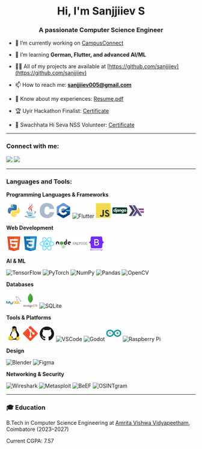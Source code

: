 <h1 align="center">Hi, I'm Sanjjiiev S</h1>
<h3 align="center">A passionate Computer Science Engineer</h3>

- 🔭 I’m currently working on [CampusConnect](https://github.com/Sivadharaneesh/Campus-Connect)

- 🌱 I’m learning **German, Flutter, and advanced AI/ML**

- 👨‍💻 All of my projects are available at [https://github.com/sanjjiiev](https://github.com/sanjjiiev)

- 📫 How to reach me: **sanjjiiev005@gmail.com**

- 📄 Know about my experiences: [Resume.pdf](https://github.com/sanjjiiev/Portfolio_Website/blob/master/public/Resume.pdf)

- 🏆 Uyir Hackathon Finalist: [Certificate](https://github.com/sanjjiiev/Awards/blob/main/Uyiree_hackathon.pdf)

- 🧹 Swachhata Hi Seva NSS Volunteer: [Certificate](https://github.com/sanjjiiev/Awards/blob/main/swachhata_hi_seva.pdf)

---

<h3 align="left">Connect with me:</h3>
<p align="left">
<a href="mailto:sanjjiiev005@gmail.com"><img src="https://img.shields.io/badge/Gmail-D14836?style=for-the-badge&logo=gmail&logoColor=white" /></a>
<a href="https://github.com/sanjjiiev"><img src="https://img.shields.io/badge/GitHub-100000?style=for-the-badge&logo=github&logoColor=white" /></a>
</p>

---

<h3 align="left">Languages and Tools:</h3>

**Programming Languages & Frameworks**
<p align="left">
  <img src="https://raw.githubusercontent.com/devicons/devicon/master/icons/python/python-original.svg" width="40" height="40" alt="Python"/>
  <img src="https://raw.githubusercontent.com/devicons/devicon/master/icons/java/java-original.svg" width="40" height="40" alt="Java"/>
  <img src="https://raw.githubusercontent.com/devicons/devicon/master/icons/c/c-original.svg" width="40" height="40" alt="C"/>
  <img src="https://raw.githubusercontent.com/devicons/devicon/master/icons/cplusplus/cplusplus-original.svg" width="40" height="40" alt="C++"/>
  <img src="https://www.vectorlogo.zone/logos/flutterio/flutterio-icon.svg" width="40" height="40" alt="Flutter"/>
  <img src="https://raw.githubusercontent.com/devicons/devicon/master/icons/javascript/javascript-original.svg" width="40" height="40" alt="JavaScript"/>
  <img src="https://raw.githubusercontent.com/devicons/devicon/master/icons/django/django-original.svg" width="40" height="40" alt="Django"/>
  <img src="https://raw.githubusercontent.com/devicons/devicon/master/icons/haskell/haskell-original.svg" width="40" height="40" alt="Haskell"/>
</p>

**Web Development**
<p align="left">
  <img src="https://raw.githubusercontent.com/devicons/devicon/master/icons/html5/html5-original.svg" width="40" height="40" alt="HTML"/>
  <img src="https://raw.githubusercontent.com/devicons/devicon/master/icons/css3/css3-original.svg" width="40" height="40" alt="CSS"/>
  <img src="https://raw.githubusercontent.com/devicons/devicon/master/icons/react/react-original.svg" width="40" height="40" alt="React"/>
  <img src="https://raw.githubusercontent.com/devicons/devicon/master/icons/nodejs/nodejs-original-wordmark.svg" width="40" height="40" alt="NodeJS"/>
  <img src="https://raw.githubusercontent.com/devicons/devicon/master/icons/express/express-original-wordmark.svg" width="40" height="40" alt="ExpressJS"/>
  <img src="https://raw.githubusercontent.com/devicons/devicon/master/icons/bootstrap/bootstrap-plain-wordmark.svg" width="40" height="40" alt="Bootstrap"/>
</p>

**AI & ML**
<p align="left">
  <img src="https://www.vectorlogo.zone/logos/tensorflow/tensorflow-icon.svg" width="40" height="40" alt="TensorFlow"/>
  <img src="https://pytorch.org/assets/images/pytorch-logo.png" width="40" height="40" alt="PyTorch"/>
  <img src="https://raw.githubusercontent.com/numpy/numpy/main/branding/logo/primary/numpylogo.svg" width="40" height="40" alt="NumPy"/>
  <img src="https://pandas.pydata.org/static/img/pandas_mark.svg" width="40" height="40" alt="Pandas"/>
  <img src="https://opencv.org/wp-content/uploads/2020/07/OpenCV_logo_no_text.png" width="40" height="40" alt="OpenCV"/>
</p>

**Databases**
<p align="left">
  <img src="https://raw.githubusercontent.com/devicons/devicon/master/icons/mysql/mysql-original-wordmark.svg" width="40" height="40" alt="MySQL"/>
  <img src="https://raw.githubusercontent.com/devicons/devicon/master/icons/mongodb/mongodb-original-wordmark.svg" width="40" height="40" alt="MongoDB"/>
  <img src="https://www.vectorlogo.zone/logos/sqlite/sqlite-icon.svg" width="40" height="40" alt="SQLite"/>
</p>

**Tools & Platforms**
<p align="left">
  <img src="https://raw.githubusercontent.com/devicons/devicon/master/icons/linux/linux-original.svg" width="40" height="40" alt="Linux"/>
  <img src="https://raw.githubusercontent.com/devicons/devicon/master/icons/git/git-original.svg" width="40" height="40" alt="Git"/>
  <img src="https://raw.githubusercontent.com/devicons/devicon/master/icons/github/github-original.svg" width="40" height="40" alt="GitHub"/>
  <img src="https://code.visualstudio.com/assets/images/code-stable.png" width="40" height="40" alt="VSCode"/>
  <img src="https://upload.wikimedia.org/wikipedia/commons/3/3c/Godot_icon.svg" width="40" height="40" alt="Godot"/>
  <img src="https://raw.githubusercontent.com/devicons/devicon/master/icons/arduino/arduino-original.svg" width="40" height="40" alt="Arduino"/>
  <img src="https://upload.wikimedia.org/wikipedia/commons/3/3b/Raspberry_Pi_Logo.svg" width="40" height="40" alt="Raspberry Pi"/>
</p>

**Design**
<p align="left">
  <img src="https://download.blender.org/branding/community/blender_community_badge_white.svg" width="40" height="40" alt="Blender"/>
  <img src="https://upload.wikimedia.org/wikipedia/commons/3/33/Figma-logo.svg" width="40" height="40" alt="Figma"/>
</p>

**Networking & Security**
<p align="left">
  <img src="https://upload.wikimedia.org/wikipedia/commons/e/e7/Wireshark_Logo.svg" width="40" height="40" alt="Wireshark"/>
  <img src="https://raw.githubusercontent.com/OlivierLaflamme/Cybersecurity-Logos/main/Metasploit/metasploit-original.svg" width="40" height="40" alt="Metasploit"/>
  <img src="https://avatars.githubusercontent.com/u/85246860?s=280&v=4" width="40" height="40" alt="BeEF"/>
  <img src="https://raw.githubusercontent.com/Datalux/OSINTgram/main/img/osintgram_logo.png" width="40" height="40" alt="OSINTgram"/>
</p>

---

<h3 align="left">🎓 Education</h3>
<p>B.Tech in Computer Science Engineering at <a href="https://www.amrita.edu/">Amrita Vishwa Vidyapeetham</a>, Coimbatore (2023–2027)</p>
<p>Current CGPA: 7.57</p>
